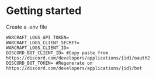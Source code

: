 # Getting started

Create a .env file

```
WARCRAFT_LOGS_API_TOKEN=
WARCRAFT_LOGS_CLIENT_SECRET=
WARCRAFT_LOGS_CLIENT_ID=
DISCORD_BOT_CLIENT_ID= #Copy paste from https://discord.com/developers/applications/{id}/oauth2
DISCORD_BOT_TOKEN= #Regenerate on https://discord.com/developers/applications/{id}/bot
```
